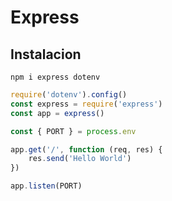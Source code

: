 # Express

## Instalacion

```terminal
npm i express dotenv
```

```javascript
require('dotenv').config()
const express = require('express')
const app = express()

const { PORT } = process.env

app.get('/', function (req, res) {
    res.send('Hello World')
})

app.listen(PORT)
```